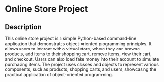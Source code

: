 # Online Store Project
## Description
This online store project is a simple Python-based command-line application that demonstrates object-oriented programming principles. It allows users to interact with a virtual store, where they can browse products, add items to their shopping cart, remove items, view their cart, and checkout. Users can also load fake money into their account to simulate purchasing items. The project uses classes and objects to represent various components, such as products, shopping carts, and users, showcasing the practical application of object-oriented programming.
